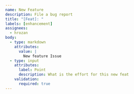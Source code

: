 ```yaml
---
name: New Feature
description: File a bug report
title: "[Feat]: "
labels: [enhancement]
assignees:
  - hrozan
body:
  - type: markdown
    attributes:
      value: |
        New feature Issue
  - type: input
    attributes:
      label: Point
      description: What is the effort for this new feat
    validation:
      required: true 
---
```

